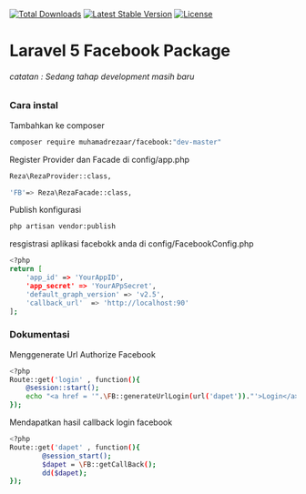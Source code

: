 [![Total Downloads](https://poser.pugx.org/muhamadrezaar/facebook/d/total.svg)](https://packagist.org/packages/muhamadrezaar/facebook)
[![Latest Stable Version](https://poser.pugx.org/muhamadrezaar/facebook/v/stable.svg)](https://packagist.org/packages/muhamadrezaar/facebook/v/stable.svg)
[![License](https://poser.pugx.org/muhamadrezaar/facebook/license.svg)](https://packagist.org/packages/muhamadrezaar/facebook)

# Laravel 5 Facebook Package

###### catatan : Sedang tahap development masih baru

### Cara instal 

Tambahkan ke composer

```sh
composer require muhamadrezaar/facebook:"dev-master"
```

Register Provider dan Facade di config/app.php

```sh
Reza\RezaProvider::class,
```

```sh
'FB'=> Reza\RezaFacade::class,
```

Publish konfigurasi

```sh
php artisan vendor:publish
```

resgistrasi aplikasi facebokk anda di config/FacebookConfig.php

```sh
<?php
return [
	'app_id' => 'YourAppID',
	'app_secret' => 'YourAPpSecret',
	'default_graph_version' => 'v2.5',
	'callback_url'	=> 'http://localhost:90'	
];
```

### Dokumentasi

Menggenerate Url Authorize Facebook

```sh
<?php
Route::get('login' , function(){
	@session::start();
	echo "<a href = '".\FB::generateUrlLogin(url('dapet'))."'>Login</a>";
});

```

Mendapatkan hasil callback login facebook

```sh
<?php
Route::get('dapet' , function(){
		@session_start();
		$dapet = \FB::getCallBack();
		dd($dapet);
});

```


